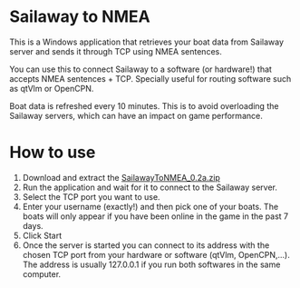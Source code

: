 # Sailaway to NMEA

This is a Windows application that retrieves your boat data from Sailaway server and sends it through TCP using NMEA sentences.

You can use this to connect Sailaway to a software (or hardware!) that accepts NMEA sentences + TCP. Specially useful for routing software such as qtVlm or OpenCPN.

Boat data is refreshed every 10 minutes. This is to avoid overloading the Sailaway servers, which can have an impact on game performance.

# How to use

1. Download and extract the [SailawayToNMEA_0.2a.zip](https://github.com/expilu/sailaway-api-to-nmea/releases/download/v0.2a/SailawayToNMEA_0.2a.zip)
1. Run the application and wait for it to connect to the Sailaway server.
2. Select the TCP port you want to use.
3. Enter your username (exactly!) and then pick one of your boats. The boats will only appear if you have been online in the game in the past 7 days.
4. Click Start
5. Once the server is started you can connect to its address with the chosen TCP port from your hardware or software (qtVlm, OpenCPN,...). The address is usually 127.0.0.1 if you run both softwares in the same computer.
